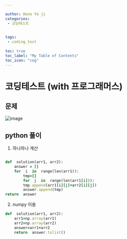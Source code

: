 ```yaml
---

author: Hone Ye ji
categories: 
 - 코딩테스트
 
 
tags: 
 - coding_test
 
toc: true
toc_label: "My Table of Contents"
toc_icon: "cog"
---
```



# 코딩테스트 (with 프로그래머스)

## 문제

![image](https://user-images.githubusercontent.com/45659433/155678658-51488645-c495-489e-85fe-5739ca05993a.png)

##  python 풀이 

1. 하나하나 계산
```ruby

def  solution(arr1, arr2):
	answer = []
	for  i  in  range(len(arr1)):
		tmp=[]
		for  j  in  range(len(arr1[i])):
		tmp.append(arr1[i][j]+arr2[i][j])
		answer.append(tmp)
return  answer
```

2. numpy 이용
```ruby
def  solution(arr1, arr2):
	arr1=np.array(arr1)
	arr2=np.array(arr2)
	answer=arr1+arr2
	return  answer.tolist()
```

<!--stackedit_data:
eyJoaXN0b3J5IjpbMTAyNzQyNDQyMl19
-->
